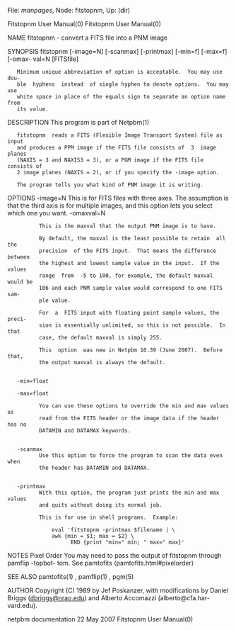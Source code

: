 File: *manpages*,  Node: fitstopnm,  Up: (dir)

Fitstopnm User Manual(0)                              Fitstopnm User Manual(0)



NAME
       fitstopnm - convert a FITS file into a PNM image


SYNOPSIS
       fitstopnm  [-image=N]  [-scanmax] [-printmax] [-min=f] [-max=f] [-omax-
       val=N [FITSfile]

       Minimum unique abbreviation of option is acceptable.  You may use  dou-
       ble  hyphens  instead  of single hyphen to denote options.  You may use
       white space in place of the equals sign to separate an option name from
       its value.



DESCRIPTION
       This program is part of Netpbm(1)

       fitstopnm  reads a FITS (Flexible Image Transport System) file as input
       and produces a PPM image if the FITS file consists of  3  image  planes
       (NAXIS = 3 and NAXIS3 = 3), or a PGM image if the FITS file consists of
       2 image planes (NAXIS = 2), or if you specify the -image option.

       The program tells you what kind of PNM image it is writing.



OPTIONS
       -image=N
              This is for FITS files with three axes.  The assumption is  that
              the  third axis is for multiple images, and this option lets you
              select which one you want.  -omaxval=N

              This is the maxval that the output PNM image is to have.

              By default, the maxval is the least possible to retain  all  the
              precision  of the FITS input.  That means the difference between
              the highest and lowest sample value in the input.  If the values
              range  from  -5 to 100, for example, the default maxval would be
              106 and each PNM sample value would correspond to one FITS  sam-
              ple value.

              For  a  FITS input with floating point sample values, the preci-
              sion is essentially unlimited, so this is not possible.  In that
              case, the default maxval is simply 255.

              This  option  was new in Netpbm 10.39 (June 2007).  Before that,
              the output maxval is always the default.


       -min=float

       -max=float

              You can use these options to override the min and max values  as
              read from the FITS header or the image data if the header has no
              DATAMIN and DATAMAX keywords.


       -scanmax
              Use this option to force the program to scan the data even  when
              the header has DATAMIN and DATAMAX.


       -printmax
              With this option, the program just prints the min and max values
              and quits without doing its normal job.

              This is for use in shell programs.  Example:

                  eval 'fitstopnm -printmax $filename | \
                  awk {min = $1; max = $2} \
                        END {print "min=" min; " max=" max}'




NOTES
   Pixel Order
       You may need to pass the output of fitstopnm through  pamflip  -topbot-
       tom.  See pamtofits ⟨pamtofits.html#pixelorder⟩



SEE ALSO
       pamtofits(1) , pamflip(1) , pgm(5)



AUTHOR
       Copyright  (C)  1989  by  Jef  Poskanzer,  with modifications by Daniel
       Briggs  (dbriggs@nrao.edu)  and  Alberto  Accomazzi   (alberto@cfa.har-
       vard.edu).



netpbm documentation              22 May 2007         Fitstopnm User Manual(0)
